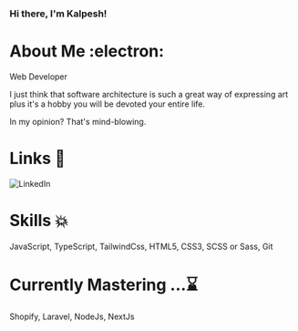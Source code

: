 ### Hi there, I'm Kalpesh!

<!--
**Kalpesh-jain-1508/Kalpesh-jain-1508** is a ✨ _special_ ✨ repository because its `README.md` (this file) appears on your GitHub profile.
(https://img.shields.io/badge/java-%23ED8B00.svg?style=for-the-badge&logo=java&logoColor=white) 
Here are some ideas to get you started:

- 🔭 I’m currently working on ...
- 🌱 I’m currently learning ...
- 👯 I’m looking to collaborate on ...
- 🤔 I’m looking for help with ...
- 💬 Ask me about ...
- 📫 How to reach me: ...
- 😄 Pronouns: ...
- ⚡ Fun fact: ...
-->

# About Me :electron:	
  Web Developer

I just think that software architecture is such a great way of expressing art plus it's a hobby you will be devoted your entire life.

In my opinion? That's mind-blowing.
# Links :calling:	


![LinkedIn](https://img.shields.io/badge/linkedin-%230077B5.svg?style=for-the-badge&logo=linkedin&logoColor=white)


# Skills :boom:
JavaScript, TypeScript, TailwindCss, HTML5, CSS3, SCSS or Sass, Git


# Currently Mastering ...:hourglass:	
Shopify, Laravel, NodeJs, NextJs
